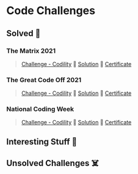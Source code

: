 # Code Challenges

## Solved :cowboy_hat_face:

### The Matrix 2021

> [Challenge - Codility](https://app.codility.com/programmers/challenges/matrix2021/) :game_die: [Solution](https://github.com/castynet/expert-umbrella/blob/main/Codlility%20Matrix.js) :game_die: [Certificate](https://app.codility.com/cert/view/cert9P3826-UKPHMTK8GFQ6B4ZH/)

### The Great Code Off 2021

> [Challenge - Codility](https://app.codility.com/programmers/challenges/great_code_off2021/) :game_die: [Solution](https://github.com/castynet/expert-umbrella/blob/main/Codility%20Cakes.js) :game_die: [Certificate](https://app.codility.com/cert/view/certNZS7F9-56BAFMKAS3U2X9SK/)

### National Coding Week

> [Challenge - Codility](https://app.codility.com/programmers/custom_challenge/national_coding_week_2021/) :game_die: [Solution](/) :game_die: [Certificate](https://app.codility.com/cert/view/certUDGS7H-KBEJV2E6F4KRCAGC/)

## Interesting Stuff :robot:

## Unsolved Challenges :skull_and_crossbones:
